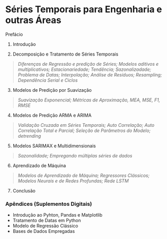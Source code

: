 # Séries Temporais para Engenharia e outras Áreas

Prefácio

1. Introdução  

2. Decomposição e Tratamento de Séries Temporais

> *Diferenças de Regressão e predição de Séries; Modelos aditivos e multiplicativos; Estacionariedade; Tendência; Sazonalizadade; Problema de Datas; Interpolação; Análise de Resíduos; Resampling; Dependência Serial e Ciclos*

3. Modelos de Predição por Suavização

> *Suavização Exponencial; Métricas de Aproximação, MEA, MSE, F1, RMSE* 

4. Modelos de Predição ARMA e ARIMA

> *Validação Cruzada em Séries Temporais; Auto Correlação; Auto Correlação Total e Parcial; Seleção de Parâmetros do Modelo; detrending*

5. Modelos SARIMAX e Multidimensionais

> *Sazonalidade; Empregando múltiplas séries de dados*

6. Aprendizado de Máquina 

> *Modelos de Aprendizado de Máquina; Regressores Clássicos; Modelos Neurais e de Redes Profundas; Rede LSTM*

7. Conclusão

### Apêndices (Suplementos Digitais)

* Introdução ao Pyhton, Pandas e Matplotlib
* Tratamento de Datas em Python
* Modelo de Regressão Clássico
* Bases de Dados Empregadas
